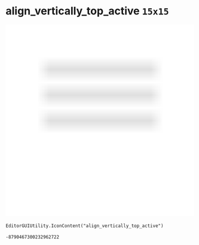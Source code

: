 # align_vertically_top_active `15x15`
<img src="/img/align_vertically_top_active.png" width=512 height=512>

``` CSharp
EditorGUIUtility.IconContent("align_vertically_top_active")
```
```
-8790467300232962722
```

